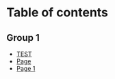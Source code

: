 # Table of contents

## Group 1

* [TEST](README.md)
* [Page](group-1/page.md)
* [Page 1](group-1/page-1.md)
